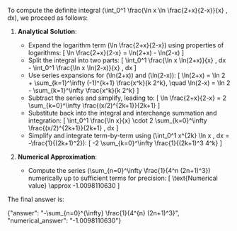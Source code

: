 To compute the definite integral \(\int_0^1 \frac{\ln x \ln \frac{2+x}{2-x}}{x} \, dx\), we proceed as follows:

1. **Analytical Solution**:
   - Expand the logarithm term \(\ln \frac{2+x}{2-x}\) using properties of logarithms:
     \[
     \ln \frac{2+x}{2-x} = \ln(2+x) - \ln(2-x)
     \]
   - Split the integral into two parts:
     \[
     \int_0^1 \frac{\ln x \ln(2+x)}{x} \, dx - \int_0^1 \frac{\ln x \ln(2-x)}{x} \, dx
     \]
   - Use series expansions for \(\ln(2+x)\) and \(\ln(2-x)\):
     \[
     \ln(2+x) = \ln 2 + \sum_{k=1}^\infty (-1)^{k+1} \frac{x^k}{k 2^k}, \quad \ln(2-x) = \ln 2 - \sum_{k=1}^\infty \frac{x^k}{k 2^k}
     \]
   - Subtract the series and simplify, leading to:
     \[
     \ln \frac{2+x}{2-x} = 2 \sum_{k=0}^\infty \frac{(x/2)^{2k+1}}{2k+1}
     \]
   - Substitute back into the integral and interchange summation and integration:
     \[
     \int_0^1 \frac{\ln x}{x} \cdot 2 \sum_{k=0}^\infty \frac{(x/2)^{2k+1}}{2k+1} \, dx
     \]
   - Simplify and integrate term-by-term using \(\int_0^1 x^{2k} \ln x \, dx = -\frac{1}{(2k+1)^2}\):
     \[
     -2 \sum_{k=0}^\infty \frac{1}{(2k+1)^3 4^k}
     \]

2. **Numerical Approximation**:
   - Compute the series \(\sum_{n=0}^\infty \frac{1}{4^n (2n+1)^3}\) numerically up to sufficient terms for precision:
     \[
     \text{Numerical value} \approx -1.0098110630
     \]

The final answer is:

{"answer": "-\\sum_{n=0}^{\\infty} \\frac{1}{4^{n} (2n+1)^3}", "numerical_answer": "-1.0098110630"}